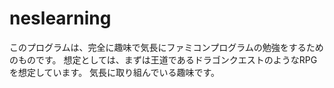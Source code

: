 # neslearning

このプログラムは、完全に趣味で気長にファミコンプログラムの勉強をするためのものです。
想定としては、まずは王道であるドラゴンクエストのようなRPGを想定しています。
気長に取り組んでいる趣味です。